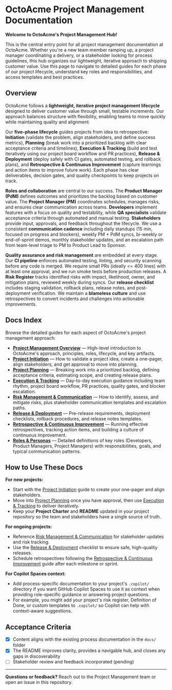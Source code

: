 # OctoAcme Project Management Documentation

**Welcome to OctoAcme's Project Management Hub!**

This is the central entry point for all project management documentation at OctoAcme. Whether you're a new team member ramping up, a project manager coordinating a delivery, or a stakeholder looking for process guidelines, this hub organizes our lightweight, iterative approach to shipping customer value. Use this page to navigate to detailed guides for each phase of our project lifecycle, understand key roles and responsibilities, and access templates and best practices.

## Overview

OctoAcme follows a **lightweight, iterative project management lifecycle** designed to deliver customer value through small, testable increments. Our approach balances structure with flexibility, enabling teams to move quickly while maintaining quality and alignment.

Our **five-phase lifecycle** guides projects from idea to retrospective: **Initiation** (validate the problem, align stakeholders, and define success metrics), **Planning** (break work into a prioritized backlog with clear acceptance criteria and timelines), **Execution & Tracking** (build and test iteratively using our project board workflow and PR practices), **Release & Deployment** (deploy safely with CI gates, automated testing, and rollback plans), and **Retrospective & Continuous Improvement** (capture learnings and action items to improve future work). Each phase has clear deliverables, decision gates, and quality checkpoints to keep projects on track.

**Roles and collaboration** are central to our success. The **Product Manager (PdM)** defines outcomes and prioritizes the backlog based on customer value. The **Project Manager (PM)** coordinates schedules, manages risks, and ensures clear communication across teams. **Developers** implement features with a focus on quality and testability, while **QA specialists** validate acceptance criteria through automated and manual testing. **Stakeholders** provide input, approvals, and feedback throughout the lifecycle. We use a consistent **communication cadence** including daily standups (15 min, focused on progress and blockers), weekly PM + PdM syncs, bi-weekly or end-of-sprint demos, monthly stakeholder updates, and an escalation path from team-level triage to PM to Product Lead to Sponsor.

**Quality assurance and risk management** are embedded at every stage. Our **CI pipeline** enforces automated testing, linting, and security scanning before any code is merged. We require small PRs (ideally <= 400 lines) with at least one approval, and we run smoke tests before production releases. A **Risk Register** tracks identified risks with impact, likelihood, owner, and mitigation plans, reviewed weekly during syncs. Our **release checklist** includes staging validation, rollback plans, release notes, and post-deployment verification. We maintain a **blameless culture** and use retrospectives to convert incidents and challenges into actionable improvements.

## Docs Index

Browse the detailed guides for each aspect of OctoAcme's project management approach:

- **[Project Management Overview](./octoacme-project-management-overview.md)** — High-level introduction to OctoAcme's approach, principles, roles, lifecycle, and key artifacts.
- **[Project Initiation](./octoacme-project-initiation.md)** — How to validate a project idea, create a one-pager, align stakeholders, and get approval to move into planning.
- **[Project Planning](./octoacme-project-planning.md)** — Breaking work into a prioritized backlog, defining acceptance criteria, estimating scope, and creating release plans.
- **[Execution & Tracking](./octoacme-execution-and-tracking.md)** — Day-to-day execution guidance including team rhythm, project board workflow, PR practices, quality gates, and blocker escalation.
- **[Risk Management & Communication](./octoacme-risks-and-communication.md)** — How to identify, assess, and mitigate risks, plus stakeholder communication templates and escalation paths.
- **[Release & Deployment](./octoacme-release-and-deployment.md)** — Pre-release requirements, deployment checklists, rollback procedures, and release notes templates.
- **[Retrospective & Continuous Improvement](./octoacme-retrospective-and-continuous-improvement.md)** — Running effective retrospectives, tracking action items, and building a culture of continuous improvement.
- **[Roles & Personas](./octoacme-roles-and-personas.md)** — Detailed definitions of key roles (Developers, Product Managers, Project Managers) with responsibilities, goals, and typical communication patterns.

## How to Use These Docs

**For new projects:**
- Start with the [Project Initiation](./octoacme-project-initiation.md) guide to create your one-pager and align stakeholders.
- Move into [Project Planning](./octoacme-project-planning.md) once you have approval, then use [Execution & Tracking](./octoacme-execution-and-tracking.md) to deliver iteratively.
- Keep your **Project Charter** and **README** updated in your project repository so the team and stakeholders have a single source of truth.

**For ongoing projects:**
- Reference [Risk Management & Communication](./octoacme-risks-and-communication.md) for stakeholder updates and risk tracking.
- Use the [Release & Deployment](./octoacme-release-and-deployment.md) checklist to ensure safe, high-quality releases.
- Schedule retrospectives following the [Retrospective & Continuous Improvement](./octoacme-retrospective-and-continuous-improvement.md) guide after each milestone or sprint.

**For Copilot Spaces context:**
- Add process-specific documentation to your project's `.copilot/` directory if you want GitHub Copilot Spaces to use it as context when providing role-specific guidance or answering project questions.
- For example, you might add your project's risk register, Definition of Done, or custom templates to `.copilot/` so Copilot can help with context-aware suggestions.

## Acceptance Criteria

- [x] Content aligns with the existing process documentation in the `docs/` folder
- [x] The README improves clarity, provides a navigable hub, and closes any gaps in discoverability
- [ ] Stakeholder review and feedback incorporated (pending)

---

**Questions or feedback?** Reach out to the Project Management team or open an issue in this repository.
